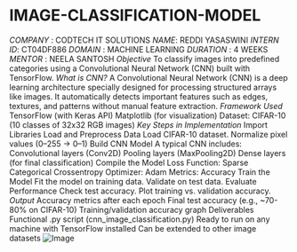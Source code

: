 # IMAGE-CLASSIFICATION-MODEL
*COMPANY* : CODTECH IT SOLUTIONS 
*NAME*: REDDI YASASWINI 
*INTERN ID*: CT04DF886 
*DOMAIN* : MACHINE LEARNING 
*DURATION* : 4 WEEKS 
*MENTOR* : NEELA SANTOSH
*Objective*
To classify images into predefined categories using a Convolutional Neural Network (CNN) built with TensorFlow.
*What is CNN?*
A Convolutional Neural Network (CNN) is a deep learning architecture specially designed for processing structured arrays like images. It automatically detects important features such as edges, textures, and patterns without manual feature extraction.
*Framework Used*
TensorFlow (with Keras API)
Matplotlib (for visualization)
Dataset: CIFAR-10 (10 classes of 32x32 RGB images)
*Key Steps in Implementation*
Import Libraries
Load and Preprocess Data
Load CIFAR-10 dataset.
Normalize pixel values (0–255 → 0–1)
Build CNN Model
A typical CNN includes:
Convolutional layers (Conv2D)
Pooling layers (MaxPooling2D)
Dense layers (for final classification)
Compile the Model
Loss Function: Sparse Categorical Crossentropy
Optimizer: Adam
Metrics: Accuracy
Train the Model
Fit the model on training data.
Validate on test data.
Evaluate Performance
Check test accuracy.
Plot training vs. validation accuracy.
*Output*
Accuracy metrics after each epoch
Final test accuracy (e.g., ~70-80% on CIFAR-10)
Training/validation accuracy graph
Deliverables
Functional .py script (cnn_image_classification.py)
Ready to run on any machine with TensorFlow installed
Can be extended to other image datasets
![Image](https://github.com/user-attachments/assets/21446e6a-3779-410d-b607-4f3207371c6a)

